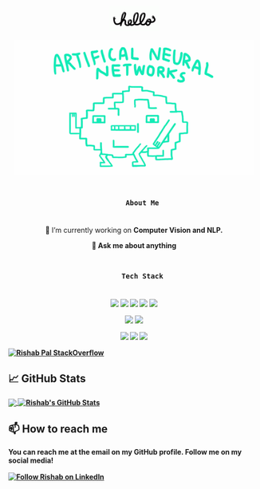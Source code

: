 <p align="center">
  <a href="https://github.com/iamrishab">
    <img src="https://github.com/iamrishab/iamrishab/blob/master/assets/hello.gif" height="50">
  </a>
</p>

<p align="center">
  <a href="https://github.com/iamrishab">
    <img src="https://github.com/iamrishab/iamrishab/blob/master/assets/neural.gif" width="480" height="270.222">
  </a>
</p>

<h3 align="center">
  <code>
    About Me
  </code>
</h3>

<p align="center">
  🔭 I’m currently working on <b>Computer Vision<b> and <b>NLP<b>.
</p>
<p align="center">
  💬 Ask me about <b>anything<b>
</p>

<h3 align="center">
  <code>
    Tech Stack
  </code>
</h3>

<p align="center">
  <code><a href="https://www.python.org/" target="_blank"><img height="50" src="https://www.vectorlogo.zone/logos/python/python-ar21.svg"></a></code>
  <code><a href="https://www.python.org/" target="_blank"><img height="50" src="https://github.com/isocpp/logos/blob/master/cpp_logo.svg"></a></code>
  <code><a href="https://www.python.org/" target="_blank"><img height="50" src="https://github.com/odb/official-bash-logo/blob/master/assets/Logos/Icons/SVG/128x128.svg"></a></code>
  <code><a href="https://www.tensorflow.org/" target="_blank"><img height="50" src="https://www.vectorlogo.zone/logos/tensorflow/tensorflow-ar21.svg"></a></code>
  <code><a href="https://pytorch.org/" target="_blank"><img height="50" src="https://www.vectorlogo.zone/logos/pytorch/pytorch-ar21.svg"></a></code>
</p>
<p align="center">
  <code><a href="https://git-scm.com/" target="_blank"><img height="50" src="https://www.vectorlogo.zone/logos/git-scm/git-scm-ar21.svg"></a></code>
  <code><a href="https://www.json.org/" target="_blank"><img height="50" src="https://www.vectorlogo.zone/logos/json/json-ar21.svg"></a></code>
</p>
<p align="center">
  <code><a href="https://www.json.org/" target="_blank"><img height="50" src="https://www.vectorlogo.zone/logos/docker/docker-ar21.svg"></a></code>
  <code><a href="https://cloud.google.com/" target="_blank"><img height="50" src="https://www.vectorlogo.zone/logos/google_cloud/google_cloud-ar21.svg"></a></code>
  <code><a href="https://aws.amazon.com/" target="_blank"><img height="50" src="https://www.vectorlogo.zone/logos/amazon_aws/amazon_aws-ar21.svg"></a></code>
</p>

[![Rishab Pal StackOverflow](https://github-readme-stackoverflow.vercel.app/?userID=11952444)](https://stackoverflow.com/users/11952444/rishab-p)

## &#x1f4c8; GitHub Stats

<a href="https://github.com/dubesar/dubesar">
  <img align="center" src="https://github-readme-stats.vercel.app/api/top-langs/?username=iamrishab&hide=html,jupyter%20notebook" />
</a>
<a href="https://github.com/iamrishab/iamrishab">
  <img align="center" src="https://github-readme-stats.vercel.app/api?username=iamrishab&show_icons=true&line_height=27&count_private=true" alt="Rishab's GitHub Stats" />
</a>

## 📫 How to reach me
You can reach me at the email on my GitHub profile. Follow me on my social media!

[<img src="https://raw.githubusercontent.com/Raymo111/Raymo111/master/socials/linkedin.png" height="40em" align="center" alt="Follow Rishab on LinkedIn" title="Follow Sarvesh on Linkedin"/>](https://www.linkedin.com/in/rishabpal/)
